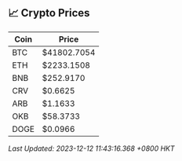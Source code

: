 ## 📈 Crypto Prices

| Coin | Price |
| ---- | ----- |
| BTC | $41802.7054 |
| ETH | $2233.1508 |
| BNB | $252.9170 |
| CRV | $0.6625 |
| ARB | $1.1633 |
| OKB | $58.3733 |
| DOGE | $0.0966 |

_Last Updated: 2023-12-12 11:43:16.368 +0800 HKT_
